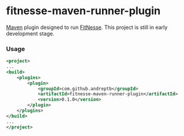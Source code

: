 fitnesse-maven-runner-plugin
==============


[Maven](https://maven.apache.org/plugins/) plugin designed to run [FitNesse](https://github.com/unclebob/fitnesse). This project is still in early development stage.

###  Usage  

```xml
<project>
...
<build>
	<plugins>
		<plugin>
			<groupId>com.github.andreptb</groupId>
			<artifactId>fitnesse-maven-runner-plugin</artifactId>
			<version>0.1.0</version>
		</plugin>
	</plugins>
</build>
...  
</project>
```
